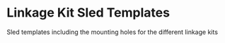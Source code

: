 # Linkage Kit Sled Templates

Sled templates including the mounting holes for the different linkage kits